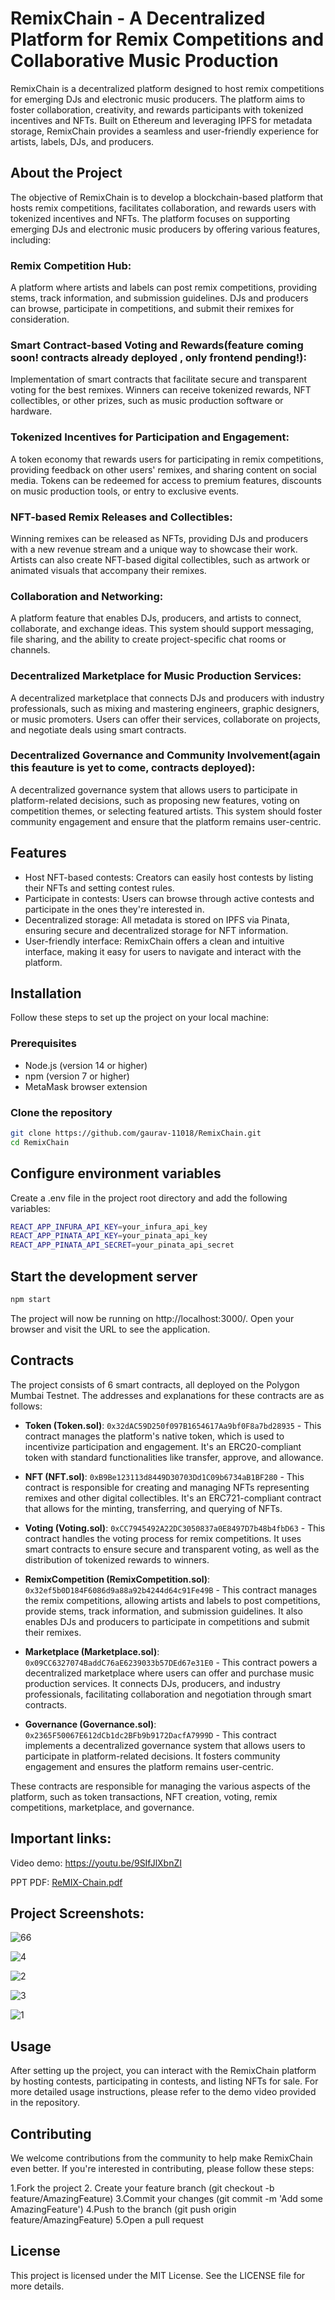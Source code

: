 <!--
TOKEN                  = > 0x32dAC59D250f097B1654617Aa9bf0F8a7bd28935
NFT                    = > 0xB9Be123113d8449D30703Dd1C09b6734aB1BF280
VOTING                 = > 0xCC7945492A22DC3050837a0E8497D7b48b4fbD63
RemixCompetition       = > 0x32ef5b0D184F6086d9a88a92b4244d64c91Fe49B
MARKETPLACE            = > 0x09CC6327074BaddC76aE6239033b57DEd67e31E0
GOVERNANCE             = > 0x2365F50067E612dCb1dc2BFb9b9172DacfA7999D 
-->

# RemixChain - A Decentralized Platform for Remix Competitions and Collaborative Music Production
RemixChain is a decentralized platform designed to host remix competitions for emerging DJs and electronic music producers. The platform aims to foster collaboration, creativity, and rewards participants with tokenized incentives and NFTs. Built on Ethereum and leveraging IPFS for metadata storage, RemixChain provides a seamless and user-friendly experience for artists, labels, DJs, and producers.

## About the Project
The objective of RemixChain is to develop a blockchain-based platform that hosts remix competitions, facilitates collaboration, and rewards users with tokenized incentives and NFTs. The platform focuses on supporting emerging DJs and electronic music producers by offering various features, including:

### Remix Competition Hub:
A platform where artists and labels can post remix competitions, providing stems, track information, and submission guidelines. DJs and producers can browse, participate in competitions, and submit their remixes for consideration.

### Smart Contract-based Voting and Rewards(feature coming soon! contracts already deployed , only frontend pending!): 
Implementation of smart contracts that facilitate secure and transparent voting for the best remixes. Winners can receive tokenized rewards, NFT collectibles, or other prizes, such as music production software or hardware.

### Tokenized Incentives for Participation and Engagement: 
A token economy that rewards users for participating in remix competitions, providing feedback on other users' remixes, and sharing content on social media. Tokens can be redeemed for access to premium features, discounts on music production tools, or entry to exclusive events.

### NFT-based Remix Releases and Collectibles:
Winning remixes can be released as NFTs, providing DJs and producers with a new revenue stream and a unique way to showcase their work. Artists can also create NFT-based digital collectibles, such as artwork or animated visuals that accompany their remixes.

### Collaboration and Networking:
A platform feature that enables DJs, producers, and artists to connect, collaborate, and exchange ideas. This system should support messaging, file sharing, and the ability to create project-specific chat rooms or channels.

### Decentralized Marketplace for Music Production Services:
A decentralized marketplace that connects DJs and producers with industry professionals, such as mixing and mastering engineers, graphic designers, or music promoters. Users can offer their services, collaborate on projects, and negotiate deals using smart contracts.

### Decentralized Governance and Community Involvement(again this feauture is yet to come, contracts deployed):
A decentralized governance system that allows users to participate in platform-related decisions, such as proposing new features, voting on competition themes, or selecting featured artists. This system should foster community engagement and ensure that the platform remains user-centric.

## Features
+ Host NFT-based contests: Creators can easily host contests by listing their NFTs and setting contest rules.
+ Participate in contests: Users can browse through active contests and participate in the ones they're interested in.
+ Decentralized storage: All metadata is stored on IPFS via Pinata, ensuring secure and decentralized storage for NFT information.
+ User-friendly interface: RemixChain offers a clean and intuitive interface, making it easy for users to navigate and interact with the platform.

## Installation

Follow these steps to set up the project on your local machine:

### Prerequisites

- Node.js (version 14 or higher)
- npm (version 7 or higher)
- MetaMask browser extension

### Clone the repository

```bash
git clone https://github.com/gaurav-11018/RemixChain.git
cd RemixChain
```

## Configure environment variables
Create a .env file in the project root directory and add the following variables:
```bash
REACT_APP_INFURA_API_KEY=your_infura_api_key
REACT_APP_PINATA_API_KEY=your_pinata_api_key
REACT_APP_PINATA_API_SECRET=your_pinata_api_secret
```

## Start the development server
```bash
npm start
```
The project will now be running on http://localhost:3000/. Open your browser and visit the URL to see the application.


## Contracts

The project consists of 6 smart contracts, all deployed on the Polygon Mumbai Testnet. The addresses and explanations for these contracts are as follows:

- **Token (Token.sol)**: `0x32dAC59D250f097B1654617Aa9bf0F8a7bd28935` - This contract manages the platform's native token, which is used to incentivize participation and engagement. It's an ERC20-compliant token with standard functionalities like transfer, approve, and allowance.

- **NFT (NFT.sol)**: `0xB9Be123113d8449D30703Dd1C09b6734aB1BF280` - This contract is responsible for creating and managing NFTs representing remixes and other digital collectibles. It's an ERC721-compliant contract that allows for the minting, transferring, and querying of NFTs.

- **Voting (Voting.sol)**: `0xCC7945492A22DC3050837a0E8497D7b48b4fbD63` - This contract handles the voting process for remix competitions. It uses smart contracts to ensure secure and transparent voting, as well as the distribution of tokenized rewards to winners.

- **RemixCompetition (RemixCompetition.sol)**: `0x32ef5b0D184F6086d9a88a92b4244d64c91Fe49B` - This contract manages the remix competitions, allowing artists and labels to post competitions, provide stems, track information, and submission guidelines. It also enables DJs and producers to participate in competitions and submit their remixes.

- **Marketplace (Marketplace.sol)**: `0x09CC6327074BaddC76aE6239033b57DEd67e31E0` - This contract powers a decentralized marketplace where users can offer and purchase music production services. It connects DJs, producers, and industry professionals, facilitating collaboration and negotiation through smart contracts.

- **Governance (Governance.sol)**: `0x2365F50067E612dCb1dc2BFb9b9172DacfA7999D` - This contract implements a decentralized governance system that allows users to participate in platform-related decisions. It fosters community engagement and ensures the platform remains user-centric.

These contracts are responsible for managing the various aspects of the platform, such as token transactions, NFT creation, voting, remix competitions, marketplace, and governance.


## Important links:

Video demo: https://youtu.be/9SIfJlXbnZI

PPT PDF: [ReMIX-Chain.pdf](https://github.com/gaurav-11018/ReMIX-Chain/files/11210927/ReMIX-Chain.pdf)



## Project Screenshots:
![66](https://user-images.githubusercontent.com/79459872/231204564-2829fb37-b4b8-4edc-be67-4290cab948cd.png)

![4](https://user-images.githubusercontent.com/79459872/231204605-097f4b92-c4a5-458d-af34-30c8a10974a1.png)

![2](https://user-images.githubusercontent.com/79459872/231204657-59cd2d6a-1289-444e-b17c-fb500d8e5fa8.png)

![3](https://user-images.githubusercontent.com/79459872/231204680-ada9c15a-4bde-48c9-bc22-9a5e99f9c7ac.png)

![1](https://user-images.githubusercontent.com/79459872/231204725-b13407a7-2e7a-43e8-882d-c5626d3ff700.png)


## Usage
After setting up the project, you can interact with the RemixChain platform by hosting contests, participating in contests, and listing NFTs for sale. For more detailed usage instructions, please refer to the demo video provided in the repository.

## Contributing
We welcome contributions from the community to help make RemixChain even better. If you're interested in contributing, please follow these steps:

1.Fork the project
2. Create your feature branch (git checkout -b feature/AmazingFeature)
3.Commit your changes (git commit -m 'Add some AmazingFeature')
4.Push to the branch (git push origin feature/AmazingFeature)
5.Open a pull request


## License
This project is licensed under the MIT License. See the LICENSE file for more details.

